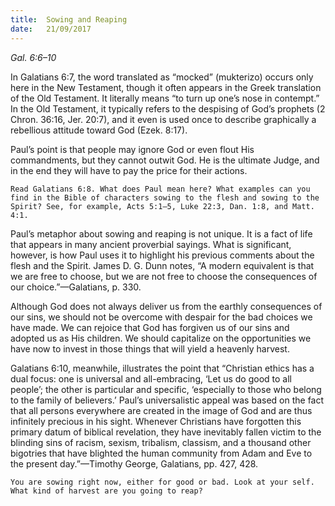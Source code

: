 ```yaml
---
title:  Sowing and Reaping
date:   21/09/2017
---
```


_Gal. 6:6–10_

In Galatians 6:7, the word translated as “mocked” (mukterizo) occurs only here in the New Testament, though it often appears in the Greek translation of the Old Testament. It literally means “to turn up one’s nose in contempt.” In the Old Testament, it typically refers to the despising of God’s prophets (2 Chron. 36:16, Jer. 20:7), and it even is used once to describe graphically a rebellious attitude toward God (Ezek. 8:17).

Paul’s point is that people may ignore God or even flout His commandments, but they cannot outwit God. He is the ultimate Judge, and in the end they will have to pay the price for their actions.

`Read Galatians 6:8. What does Paul mean here? What examples can you find in the Bible of characters sowing to the flesh and sowing to the Spirit? See, for example, Acts 5:1–5, Luke 22:3, Dan. 1:8, and Matt. 4:1.`

Paul’s metaphor about sowing and reaping is not unique. It is a fact of life that appears in many ancient proverbial sayings. What is significant, however, is how Paul uses it to highlight his previous comments about the flesh and the Spirit. James D. G. Dunn notes, “A modern equivalent is that we are free to choose, but we are not free to choose the consequences of our choice.”—Galatians, p. 330.

Although God does not always deliver us from the earthly consequences of our sins, we should not be overcome with despair for the bad choices we have made. We can rejoice that God has forgiven us of our sins and adopted us as His children. We should capitalize on the opportunities we have now to invest in those things that will yield a heavenly harvest.

Galatians 6:10, meanwhile, illustrates the point that “Christian ethics has a dual focus: one is universal and all-embracing, ‘Let us do good to all people’; the other is particular and specific, ‘especially to those who belong to the family of believers.’ Paul’s universalistic appeal was based on the fact that all persons everywhere are created in the image of God and are thus infinitely precious in his sight. Whenever Christians have forgotten this primary datum of biblical revelation, they have inevitably fallen victim to the blinding sins of racism, sexism, tribalism, classism, and a thousand other bigotries that have blighted the human community from Adam and Eve to the present day.”—Timothy George, Galatians, pp. 427, 428.

`You are sowing right now, either for good or bad. Look at your self. What kind of harvest are you going to reap?`
